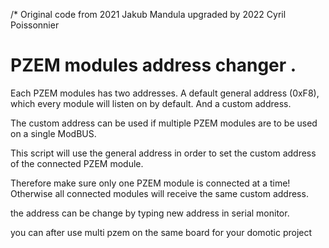 /*
Original code from 2021 Jakub Mandula
upgraded by 2022 Cyril Poissonnier

PZEM modules address changer .
================================================================

Each PZEM modules has two addresses. A default general address (0xF8),
which every module will listen on by default. And a custom address.

The custom address can be used if multiple PZEM modules are to be used
on a single ModBUS.

This script will use the general address in order to set the custom 
address of the connected PZEM module.

Therefore make sure only one PZEM module is connected at a time! 
Otherwise all connected modules will receive the same custom address.

the address can be change by typing new address in serial monitor. 

you can after use multi pzem on the same board for your domotic project 
